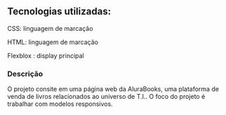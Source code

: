 <h2> Tecnologias utilizadas: </h2>
 
<p>CSS: linguagem de marcação</p>
<p>HTML: linguagem de marcação</p>
<p>Flexblox : display principal </p>

<h3>Descrição</h3>
<p>O projeto consite em uma página web da AluraBooks, uma plataforma de venda de livros relacionados ao universo de T.I.. O foco do projeto é trabalhar com modelos responsivos. </p>
